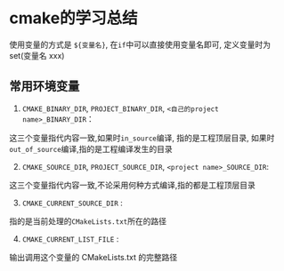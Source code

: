 # cmake的学习总结

使用变量的方式是 `${变量名}`, 在`if`中可以直接使用变量名即可, 定义变量时为 set(变量名 xxx)

## 常用环境变量

1. `CMAKE_BINARY_DIR`, `PROJECT_BINARY_DIR`, `<自己的project name>_BINARY_DIR`： 

这三个变量指代内容一致,如果时`in_source`编译, 指的是工程顶层目录,
如果时`out_of_source`编译,指的是工程编译发生的目录

2. `CMAKE_SOURCE_DIR`, `PROJECT_SOURCE_DIR`, `<project name>_SOURCE_DIR`:

这三个变量指代内容一致,不论采用何种方式编译,指的都是工程顶层目录

3. `CMAKE_CURRENT_SOURCE_DIR` :

指的是当前处理的`CMakeLists.txt`所在的路径

4. `CMAKE_CURRENT_LIST_FILE` :

输出调用这个变量的 CMakeLists.txt 的完整路径



